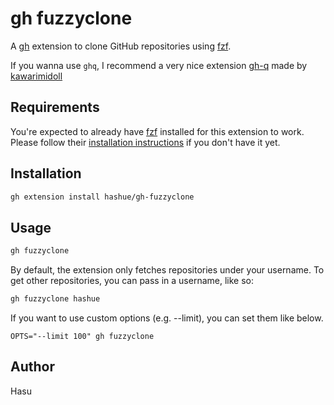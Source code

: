 # gh fuzzyclone

A [gh](https://github.com/cli/cli) extension to clone GitHub repositories using
[fzf](https://github.com/junegunn/fzf#readme).

If you wanna use `ghq`, I recommend a very nice extension [gh-q](https://github.com/kawarimidoll/gh-q/) made by [kawarimidoll](https://github.com/kawarimidoll)

## Requirements

You're expected to already have [fzf](https://github.com/junegunn/fzf#readme)
installed for this extension to work.
Please follow their [installation instructions](https://github.com/junegunn/fzf#installation)
if you don't have it yet.

## Installation

```sh
gh extension install hashue/gh-fuzzyclone
```

## Usage

```sh
gh fuzzyclone
```

By default, the extension only fetches repositories under your username.
To get other repositories, you can pass in a username, like so:

```sh
gh fuzzyclone hashue
```

If you want to use custom options (e.g. --limit),  you can set them like below.
``` 
OPTS="--limit 100" gh fuzzyclone
```
## Author

Hasu
